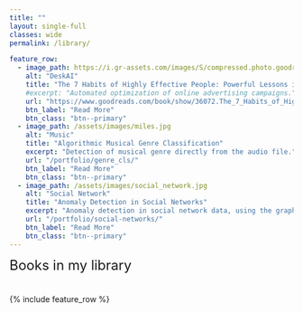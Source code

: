 ```yaml
---
title: ""
layout: single-full
classes: wide
permalink: /library/

feature_row:
  - image_path: https://i.gr-assets.com/images/S/compressed.photo.goodreads.com/books/1421842784l/36072.jpg
    alt: "DeskAI"
    title: "The 7 Habits of Highly Effective People: Powerful Lessons in Personal Change"
    #excerpt: "Automated optimization of online advertising campaigns."
    url: "https://www.goodreads.com/book/show/36072.The_7_Habits_of_Highly_Effective_People"
    btn_label: "Read More"
    btn_class: "btn--primary"	
  - image_path: /assets/images/miles.jpg
    alt: "Music"
    title: "Algorithmic Musical Genre Classification"
    excerpt: "Detection of musical genre directly from the audio file."
    url: "/portfolio/genre_cls/"
    btn_label: "Read More"
    btn_class: "btn--primary"	
  - image_path: /assets/images/social_network.jpg
    alt: "Social Network"
    title: "Anomaly Detection in Social Networks"
    excerpt: "Anomaly detection in social network data, using the graph resistance."
    url: "/portfolio/social-networks/"
    btn_label: "Read More"
    btn_class: "btn--primary"
---
```


<div style="margin-bottom:1cm" align="left"><font size="5">Books in my library</font></div>
{% include feature_row %}